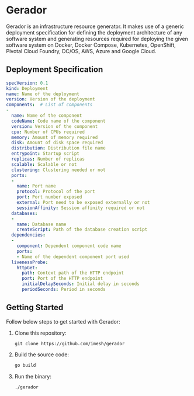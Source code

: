 # Gerador

Gerador is an infrastructure resource generator. It makes use of a generic deployment specification for defining the
deployment architecture of any software system and generating resources required for deploying the given software system
on Docker, Docker Compose, Kubernetes, OpenShift, Pivotal Cloud Foundry, DC/OS, AWS, Azure and Google Cloud.

## Deployment Specification

````yaml
specVersion: 0.1
kind: Deployment
name: Name of the deployment
version: Version of the deployment
components:  # List of components
-
  name: Name of the component
  codeName: Code name of the component
  version: Version of the component
  cpu: Number of CPUs required
  memory: Amount of memory required 
  disk: Amount of disk space required
  distribution: Distribution file name
  entrypoint: Startup script
  replicas: Number of replicas
  scalable: Scalable or not
  clustering: Clustering needed or not
  ports:
  -
    name: Port name
    protocol: Protocol of the port
    port: Port number exposed
    external: Port need to be exposed externally or not
    sessionAffinity: Session affinity required or not
  databases:
  -
    name: Database name
    createScript: Path of the database creation script
  dependencies:
  -
    component: Dependent component code name
    ports:
    - Name of the dependent component port used
  livenessProbe:
    httpGet:
      path: Context path of the HTTP endpoint
      port: Port of the HTTP endpoint
      initialDelaySeconds: Initial delay in seconds
      periodSeconds: Period in seconds
````

## Getting Started

Follow below steps to get started with Gerador:

1. Clone this repository:
   
   ```
   git clone https://github.com/imesh/gerador
   ```

2. Build the source code:

   ````bash
   go build
   ````

3. Run the binary:

   ```bash
   ./gerador
   ```
